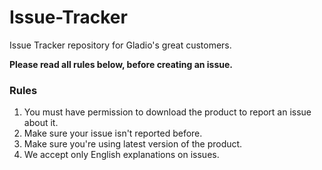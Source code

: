 # Issue-Tracker
Issue Tracker repository for Gladio's great customers.

**Please read all rules below, before creating an issue.** 

### Rules
  1. You must have permission to download the product to report an issue about it.
  2. Make sure your issue isn't reported before.
  3. Make sure you're using latest version of the product.
  4. We accept only English explanations on issues.
